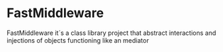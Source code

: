 # FastMiddleware
FastMiddleware it´s a class library project that abstract interactions  and injections of objects functioning like an mediator
